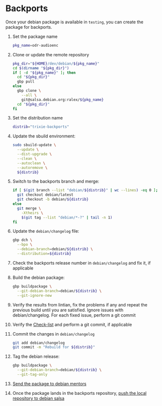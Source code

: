 # Backports

Once your debian package is available in `testing`, you can create the
package for backports.

1. Set the package name

   ```sh
   pkg_name=odr-audioenc
   ```

1. Clone or update the remote repository

   ```sh
   pkg_dir="${HOME}/dev/debian/${pkg_name}"
   cd $(dirname "${pkg_dir}")
   if [ -d "${pkg_name}" ]; then
     cd "${pkg_dir}"
     gbp pull
   else
     gbp clone \
       --all \
       git@salsa.debian.org:ralex/${pkg_name}
     cd "${pkg_dir}"
   fi
   ```

1. Set the distribution name

   ```sh
   distrib="trixie-backports"
   ```

1. Update the sbuild environment:

   ```sh
   sudo sbuild-update \
     --update \
     --dist-upgrade \
     --clean \
     --autoclean \
     --autoremove \
     ${distrib}
   ```

1. Switch to the backports branch and merge:

   ```sh
   if [ $(git branch --list "debian/${distrib}" | wc --lines) -eq 0 ]; then
     git checkout debian/latest
     git checkout -b debian/${distrib}
   else
     git merge \
       -Xtheirs \
       $(git tag --list "debian/*-?" | tail -n 1)
   fi
   ```

1. Update the `debian/changelog` file:

   ```sh
   gbp dch \
     --bpo \
     --debian-branch=debian/${distrib} \
     --distribution=${distrib}
   ```

1. Check the backports release number in `debian/changelog` and fix it, if
applicable

1. Build the debian package:

   ```sh
   gbp buildpackage \
     --git-debian-branch=debian/${distrib} \
     --git-ignore-new
   ```

1. Verify the results from lintian, fix the problems
if any and repeat the previous build until you are
satisfied. Ignore issues with debian/changelog. For each
fixed issue, perform a git commit

1. Verify the [Check-list](CHECKLIST.md) and perform a git commit, if applicable

1. Commit the changes in `debian/changelog`

   ```sh
   git add debian/changelog
   git commit -m "Rebuild for ${distrib}"
   ```

1. Tag the debian release:

   ```sh
   gbp buildpackage \
     --git-debian-branch=debian/${distrib} \
     --git-tag-only
   ```

1. [Send the package to debian mentors](MENTORS.md)

1. Once the package lands in the backports repository,
[push the local repository to debian salsa](SALSA.md)
